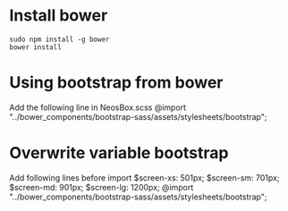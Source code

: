 Install bower
=============
	sudo npm install -g bower
	bower install
Using bootstrap from bower
==========================
Add the following line in NeosBox.scss
	@import "../bower_components/bootstrap-sass/assets/stylesheets/bootstrap";

Overwrite variable bootstrap
============================
Add following lines before import
	$screen-xs:                  501px;
	$screen-sm:                  701px;
	$screen-md:                  901px;
	$screen-lg:                  1200px;
	@import "../bower_components/bootstrap-sass/assets/stylesheets/bootstrap";